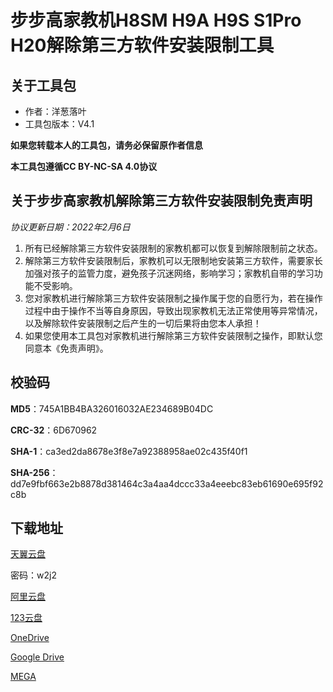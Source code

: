# 步步高家教机H8SM H9A H9S S1Pro H20解除第三方软件安装限制工具

## 关于工具包
- 作者：洋葱落叶
- 工具包版本：V4.1

**如果您转载本人的工具包，请务必保留原作者信息**

**本工具包遵循CC BY-NC-SA 4.0协议**

## 关于步步高家教机解除第三方软件安装限制免责声明
*协议更新日期：2022年2月6日*
1. 所有已经解除第三方软件安装限制的家教机都可以恢复到解除限制前之状态。
2. 解除第三方软件安装限制后，家教机可以无限制地安装第三方软件，需要家长加强对孩子的监管力度，避免孩子沉迷网络，影响学习；家教机自带的学习功能不受影响。
3. 您对家教机进行解除第三方软件安装限制之操作属于您的自愿行为，若在操作过程中由于操作不当等自身原因，导致出现家教机无法正常使用等异常情况，以及解除软件安装限制之后产生的一切后果将由您本人承担！
4. 如果您使用本工具包对家教机进行解除第三方软件安装限制之操作，即默认您同意本《免责声明》。

## 校验码
**MD5**：745A1BB4BA326016032AE234689B04DC

**CRC-32**：6D670962

**SHA-1**：ca3ed2da8678e3f8e7a92388958ae02c435f40f1

**SHA-256**：dd7e9fbf663e2b8878d381464c3a4aa4dccc33a4eeebc83eb61690e695f92c8b

## 下载地址
[天翼云盘](https://cloud.189.cn/t/rIR3UnMjeaAb)

密码：w2j2

[阿里云盘](https://www.aliyundrive.com/s/7JjucMneHb8)

[123云盘](https://www.123pan.com/s/FbyrVv-IhqBH)

[OneDrive](https://dljz-my.sharepoint.com/:f:/g/personal/ycly_nii_ink/ElmTjsWACUBKjZz7n37jJj4B0RE7IrDCq4Y-rtwfVeOIyw?e=C0WjbP)

[Google Drive](https://drive.google.com/drive/folders/1--IT9a6tXaHdtUNSYBEVLZBZ_7n7jDGO)

[MEGA](https://mega.nz/folder/sC9FlApD#iWUtSO1lYF8A_hwew3JI3g)
